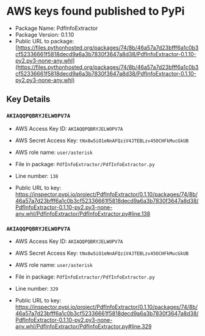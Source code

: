 # AWS keys found published to PyPi

* Package Name: PdfInfoExtractor
* Package Version: 0.1.10
* Public URL to package: [https://files.pythonhosted.org/packages/74/8b/46a57a7d23bfff6a1c0b3cf52336661f5818decd9a6a3b7830f3647a8d38/PdfInfoExtractor-0.1.10-py2.py3-none-any.whl](https://files.pythonhosted.org/packages/74/8b/46a57a7d23bfff6a1c0b3cf52336661f5818decd9a6a3b7830f3647a8d38/PdfInfoExtractor-0.1.10-py2.py3-none-any.whl)

## Key Details

### `AKIAQQPQBRYJELWOPV7A`

* AWS Access Key ID: `AKIAQQPQBRYJELWOPV7A`
* AWS Secret Access Key: `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` 
* AWS role name: `user/asterisk`
* File in package: `PdfInfoExtractor/PdfInfoExtractor.py`
* Line number: `138`

* Public URL to key: https://inspector.pypi.io/project/PdfInfoExtractor/0.1.10/packages/74/8b/46a57a7d23bfff6a1c0b3cf52336661f5818decd9a6a3b7830f3647a8d38/PdfInfoExtractor-0.1.10-py2.py3-none-any.whl/PdfInfoExtractor/PdfInfoExtractor.py#line.138



### `AKIAQQPQBRYJELWOPV7A`

* AWS Access Key ID: `AKIAQQPQBRYJELWOPV7A`
* AWS Secret Access Key: `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` 
* AWS role name: `user/asterisk`
* File in package: `PdfInfoExtractor/PdfInfoExtractor.py`
* Line number: `329`

* Public URL to key: https://inspector.pypi.io/project/PdfInfoExtractor/0.1.10/packages/74/8b/46a57a7d23bfff6a1c0b3cf52336661f5818decd9a6a3b7830f3647a8d38/PdfInfoExtractor-0.1.10-py2.py3-none-any.whl/PdfInfoExtractor/PdfInfoExtractor.py#line.329


